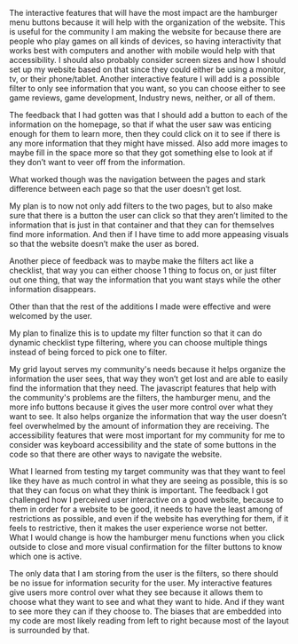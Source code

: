 The interactive features that will have the most impact are the hamburger menu buttons because it will help with the organization of the website. This is useful for the community I am making the website for because there are people who play games on all kinds of devices, so having interactivity that works best with computers and another with mobile would help with that accessibility.  I should also probably consider screen sizes  and how I should set up my website based on that since they could either be using a monitor, tv, or their phone/tablet. Another interactive feature I will add is a possible filter to only see information that you want, so you can choose either to see game reviews, game development, Industry news, neither, or all of them.



The feedback that I had gotten was that I should add a button to each of the information on the homepage, so that if what the user saw was enticing enough for them to learn more, then they could click on it to see if there is any more information that they might have missed. Also add more images to maybe fill in the space more so that they got something else to look at if they don’t want to veer off from the information.

What worked though was the navigation between the pages and stark difference between each page so that the user doesn’t get lost.

My plan is to now not only add filters to the two pages, but to also make sure that there is a button the user can click so that they aren’t limited to the information that is just in that container and that they can for themselves find more information. And then if I have time to add more appeasing visuals so that the website doesn’t make the user as bored.  


Another piece of feedback was to maybe make the filters act like a checklist, that way you can either choose 1 thing to focus on, or just filter out one thing, that way the information that you want stays while the other information disappears. 

Other than that the rest of the additions I made were effective and were welcomed by the user.


My plan to finalize this is to update my filter function so that it can do dynamic checklist type filtering, where you can choose multiple things instead of being forced to pick one to filter.

My grid layout serves my community's needs because it helps organize the information the user sees, that way they won’t get lost and are able to easily find the information that they need.  The javascript features that help with the community's problems are the filters, the hamburger menu, and the more info buttons because it gives the user more control over what they want to see. It also helps organize the information that way the user doesn’t feel overwhelmed by the amount of information they are receiving. The accessibility features that were most important for my community for me to consider was keyboard accessibility and the state of some buttons in the code so that there are other ways to navigate the website.


What I learned from testing my target community was that they want to feel like they have as much control in what they are seeing as possible, this is so that they can focus on what they think is important. The feedback I got challenged how I perceived user interactive on a good website, because to them in order for a website to be good, it needs to have the least among of restrictions as possible, and even if the website has everything for them, if it feels to restrictive, then it makes the user experience worse not better. What I would change is how the hamburger menu functions when you click outside to close and more visual confirmation for the filter buttons to know which one is active.

The only data that I am storing from the user is the filters, so there should be no issue for information security for the user. My interactive features give users more control over what they see because it allows them to choose what they want to see and what they want to hide. And if they want to see more they can if they choose to. The biases that are embedded into my code are most likely reading from left to right because most of the layout is  surrounded by that.

